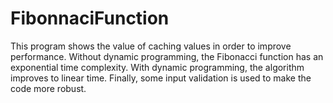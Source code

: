 # FibonnaciFunction
This program shows the value of caching values in order to improve performance. Without dynamic programming, the Fibonacci function has an exponential time complexity. With dynamic programming, the algorithm improves to linear time. Finally, some input validation is used to make the code more robust.
